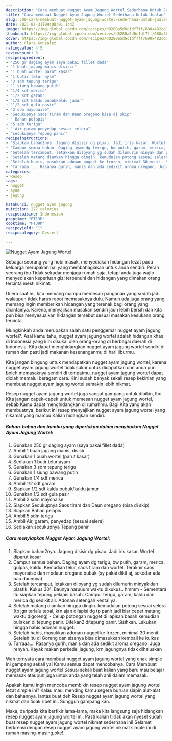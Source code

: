 ```yaml
---
description: "Cara membuat Nugget Ayam Jagung Wortel Sederhana Untuk Jualan"
title: "Cara membuat Nugget Ayam Jagung Wortel Sederhana Untuk Jualan"
slug: 500-cara-membuat-nugget-ayam-jagung-wortel-sederhana-untuk-jualan
date: 2021-03-31T09:00:01.144Z
image: https://img-global.cpcdn.com/recipes/d8280a5d6c1df7ff/680x482cq70/nugget-ayam-jagung-wortel-foto-resep-utama.jpg
thumbnail: https://img-global.cpcdn.com/recipes/d8280a5d6c1df7ff/680x482cq70/nugget-ayam-jagung-wortel-foto-resep-utama.jpg
cover: https://img-global.cpcdn.com/recipes/d8280a5d6c1df7ff/680x482cq70/nugget-ayam-jagung-wortel-foto-resep-utama.jpg
author: Clara Gonzalez
ratingvalue: 4.5
reviewcount: 6
recipeingredient:
- "250 gr daging ayam saya pakai fillet dada"
- "1 buah jagung manis disisir"
- "1 buah wortel parut kasar"
- "1 butir telur ayam"
- "3 sdm tepung terigu"
- "1 siung bawang putih"
- "1/4 sdt merica"
- "1/2 sdt garam"
- "1/2 sdt kaldu bubukkaldu jamur"
- "1/2 sdt gula pasir"
- "2 sdm mayonaise"
- "Secukupnya Saos tiram dan Daun oregano bisa di skip"
- " Bahan pelapis"
- "5 sdm terigu"
- " Air garam penyedap sesuai selera"
- "secukupnya Tepung panir"
recipeinstructions:
- "Siapkan bahan2nya. Jagung disisir dg pisau. Jadi iris kasar. Wortel diparut kasar"
- "Campur semua bahan. Daging ayam dg terigu, bw putih, garam, merica, gulpas, kaldu. Kemudian telur, saos tiram dan wortel. Terakhir saos mayonaise dan modaun oregano bubuk (sy pakai dikit aj, sekedar ada bau daunnya)"
- "Setelah tercamput, letakkan diloyang yg sudah dilumurin minyak dan plastik. Kukus 30&#34;. Baunya haruuum waktu dikukus.. hmmm Sementara itu siapkan tepung pelapis basah. Campur terigu, garam, kaldu dan merica dg sedikit air. Adonan setengah kental ya."
- "Setelah matang diamkan hingga dingin. kemuduian potong sesuai selera (tp jgn terlalu tebal, krn ajan dilapisi dg tp panir jadi biar cepet matang waktu digoreng) Celup potongan nugget di lapisan basah kemudian bulirkan di tepung panir. Ditekan2 ditepung panir. Sisihkan. Lakukan hingga habis adonan nugget."
- "Setelah habis, masukkan adonan nugget ke frozen, minimal 30 menit. Setelah itu di Goreng dan sisanya bisa dimasukkan kembali ke kulkas"
- "Tarraaa.... Rasanya gurih, manis dan ada sedikit aroma oregano. Juga renyah. Kayak makan perkedel jagung, krn jagungnya tidak dihaluskan"
categories:
- Resep
tags:
- nugget
- ayam
- jagung

katakunci: nugget ayam jagung 
nutrition: 277 calories
recipecuisine: Indonesian
preptime: "PT13M"
cooktime: "PT39M"
recipeyield: "1"
recipecategory: Dessert

---
```



![Nugget Ayam Jagung Wortel](https://img-global.cpcdn.com/recipes/d8280a5d6c1df7ff/680x482cq70/nugget-ayam-jagung-wortel-foto-resep-utama.jpg)

Sebagai seorang yang hobi masak, menyediakan hidangan lezat pada keluarga merupakan hal yang membahagiakan untuk anda sendiri. Peran seorang ibu Tidak sekadar menjaga rumah saja, tetapi anda juga wajib menyediakan keperluan gizi terpenuhi dan hidangan yang dimakan orang tercinta mesti nikmat.

Di era  saat ini, kita memang mampu memesan panganan yang sudah jadi walaupun tidak harus repot memasaknya dulu. Namun ada juga orang yang memang ingin memberikan hidangan yang terenak bagi orang yang dicintainya. Karena, menyajikan masakan sendiri jauh lebih bersih dan kita pun bisa menyesuaikan hidangan tersebut sesuai masakan kesukaan orang tercinta. 



Mungkinkah anda merupakan salah satu penggemar nugget ayam jagung wortel?. Asal kamu tahu, nugget ayam jagung wortel adalah hidangan khas di Indonesia yang kini disukai oleh orang-orang di berbagai daerah di Indonesia. Kita dapat menghidangkan nugget ayam jagung wortel sendiri di rumah dan pasti jadi makanan kesenanganmu di hari liburmu.

Kita jangan bingung untuk mendapatkan nugget ayam jagung wortel, karena nugget ayam jagung wortel tidak sukar untuk didapatkan dan anda pun boleh memasaknya sendiri di tempatmu. nugget ayam jagung wortel dapat diolah memalui beragam cara. Kini sudah banyak sekali resep kekinian yang membuat nugget ayam jagung wortel semakin lebih nikmat.

Resep nugget ayam jagung wortel juga sangat gampang untuk dibikin, lho. Kita jangan capek-capek untuk memesan nugget ayam jagung wortel, sebab Kamu dapat menghidangkan di rumahmu. Bagi Kita yang akan membuatnya, berikut ini resep menyajikan nugget ayam jagung wortel yang nikamat yang mampu Kalian hidangkan sendiri.

<!--inarticleads1-->

##### Bahan-bahan dan bumbu yang diperlukan dalam menyiapkan Nugget Ayam Jagung Wortel:

1. Gunakan 250 gr daging ayam (saya pakai fillet dada)
1. Ambil 1 buah jagung manis, disisir
1. Gunakan 1 buah wortel (parut kasar)
1. Sediakan 1 butir telur ayam
1. Gunakan 3 sdm tepung terigu
1. Gunakan 1 siung bawang putih
1. Gunakan 1/4 sdt merica
1. Ambil 1/2 sdt garam
1. Siapkan 1/2 sdt kaldu bubuk/kaldu jamur
1. Gunakan 1/2 sdt gula pasir
1. Ambil 2 sdm mayonaise
1. Siapkan Secukupnya Saos tiram dan Daun oregano (bisa di skip)
1. Siapkan  Bahan pelapis
1. Ambil 5 sdm terigu
1. Ambil  Air, garam, penyedap (sesuai selera)
1. Sediakan secukupnya Tepung panir




<!--inarticleads2-->

##### Cara menyiapkan Nugget Ayam Jagung Wortel:

1. Siapkan bahan2nya. Jagung disisir dg pisau. Jadi iris kasar. Wortel diparut kasar
1. Campur semua bahan. Daging ayam dg terigu, bw putih, garam, merica, gulpas, kaldu. Kemudian telur, saos tiram dan wortel. Terakhir saos mayonaise dan modaun oregano bubuk (sy pakai dikit aj, sekedar ada bau daunnya)
1. Setelah tercamput, letakkan diloyang yg sudah dilumurin minyak dan plastik. Kukus 30&#34;. Baunya haruuum waktu dikukus.. hmmm - Sementara itu siapkan tepung pelapis basah. Campur terigu, garam, kaldu dan merica dg sedikit air. Adonan setengah kental ya.
1. Setelah matang diamkan hingga dingin. kemuduian potong sesuai selera (tp jgn terlalu tebal, krn ajan dilapisi dg tp panir jadi biar cepet matang waktu digoreng) - Celup potongan nugget di lapisan basah kemudian bulirkan di tepung panir. Ditekan2 ditepung panir. Sisihkan. Lakukan hingga habis adonan nugget.
1. Setelah habis, masukkan adonan nugget ke frozen, minimal 30 menit. Setelah itu di Goreng dan sisanya bisa dimasukkan kembali ke kulkas
1. Tarraaa.... Rasanya gurih, manis dan ada sedikit aroma oregano. Juga renyah. Kayak makan perkedel jagung, krn jagungnya tidak dihaluskan




Wah ternyata cara membuat nugget ayam jagung wortel yang enak simple ini gampang sekali ya! Kamu semua dapat mencobanya. Cara Membuat nugget ayam jagung wortel Sesuai sekali buat kalian yang baru mau belajar memasak ataupun juga untuk anda yang telah ahli dalam memasak.

Apakah kamu ingin mencoba membikin resep nugget ayam jagung wortel lezat simple ini? Kalau mau, mending kamu segera buruan siapin alat-alat dan bahannya, lantas buat deh Resep nugget ayam jagung wortel yang nikmat dan tidak ribet ini. Sungguh gampang kan. 

Maka, daripada kita berfikir lama-lama, maka kita langsung saja hidangkan resep nugget ayam jagung wortel ini. Pasti kalian tiidak akan nyesel sudah buat resep nugget ayam jagung wortel nikmat sederhana ini! Selamat berkreasi dengan resep nugget ayam jagung wortel nikmat simple ini di rumah masing-masing,oke!.

